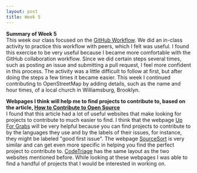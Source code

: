 ```yaml
---
layout: post
title: Week 5
---
```

**Summary of Week 5**  
This week our class focused on the [GitHub Workflow](http://www.compsci.hunter.cuny.edu/~sweiss/course_materials/csci395.86/slides/github-workflow-presentation.pdf). We did an in-class activity to practice this workflow with peers, which I felt was useful. I found this exercise to be very useful because I became more comfortable with the GitHub collaboration workflow. Since we did certain steps several times, such as posting an issue and submitting a pull request, I feel more confident in this process. The activity was a little difficult to follow at first, but after doing the steps a few times it became easier. This week I continued contributing to OpenStreetMap by adding details, such as the name and hour times, of a local church in Williamsburg, Brooklyn.

**Webpages I think will help me to find projects to contribute to, based on the article, [How to Contribute to Open Source](https://opensource.guide/how-to-contribute/#finding-a-project-to-contribute-to)**  
I found that this article had a lot of useful websites that make looking for projects to contribute to much easier to find. I think that the webpage [Up For Grabs](https://up-for-grabs.net/#/) will be very helpful because you can find projects to contribute to by the languages they use and by the labels of their issues, for instance, they might be labeled "good first issue". The webpage [SourceSort](https://www.sourcesort.com/) is very similar and can get even more specific in helping you find the perfect project to contribute to. [CodeTriage](https://www.codetriage.com/) has the same layout as the two websites mentioned before. While looking at these webpages I was able to find a handful of projects that I would be interested in working on.  

